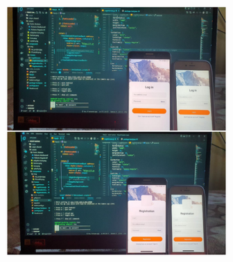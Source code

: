 <img src="./component/img/login.jpg" alt="Log in"/>
<img src="./component/img/registration.jpg" alt="Registration"/>

